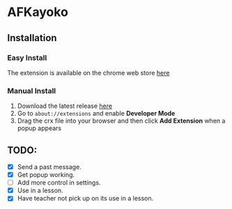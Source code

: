 # AFKayoko

## Installation 
### Easy Install
The extension is available on the chrome web store [here](https://chrome.google.com/webstore/detail/afkayoko/jncmpcegieagmggnkaenpoccagbecgep/)
### Manual Install
1. Download the latest release [here](https://github.com/markvdean/AFKayoko/releases/latest)
2. Go to `about://extensions` and enable **Developer Mode**
3. Drag the crx file into your browser and then click **Add Extension** when a popup appears

## TODO:

- [x] Send a past message.
- [x] Get popup working.
- [ ] Add more control in settings.
- [x] Use in a lesson.
- [x] Have teacher not pick up on its use in a lesson.
